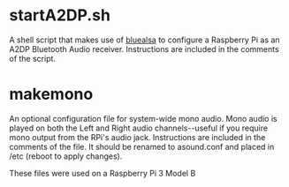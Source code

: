 # startA2DP.sh
A shell script that makes use of [bluealsa](https://github.com/Arkq/bluez-alsa) to configure a Raspberry Pi as an A2DP Bluetooth Audio receiver. Instructions are included in the comments of the script.

# makemono
An optional configuration file for system-wide mono audio. Mono audio is played on both the Left and Right audio channels--useful if you require mono output from the RPi's audio jack. Instructions are included in the comments of the file. It should be renamed to asound.conf and placed in /etc (reboot to apply changes).

These files were used on a Raspberry Pi 3 Model B

